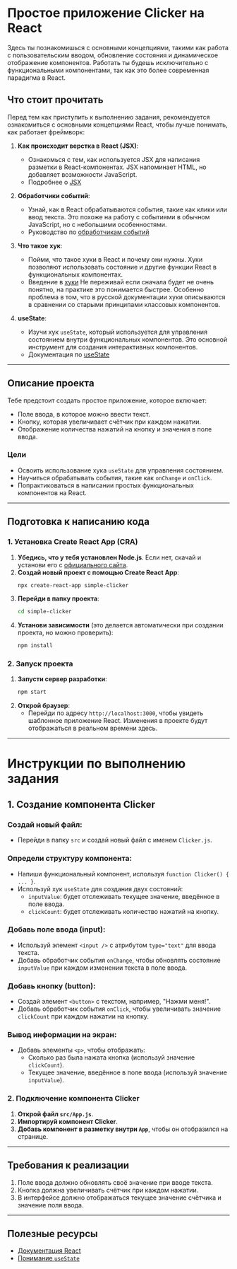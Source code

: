 
# Простое приложение Clicker на React

Здесь ты познакомишься с основными концепциями, такими как работа с пользовательским вводом, обновление состояния и динамическое отображение компонентов.
Работать ты будешь исключительно с функциональными компонентами, так как это более современная парадигма в React.

## Что стоит прочитать
Перед тем как приступить к выполнению задания, рекомендуется ознакомиться с основными концепциями React, чтобы лучше понимать, как работает фреймворк:

1. **Как происходит верстка в React (JSX)**:
   - Ознакомься с тем, как используется JSX для написания разметки в React-компонентах. JSX напоминает HTML, но добавляет возможности JavaScript.
   - Подробнее о [JSX](https://ru.reactjs.org/docs/introducing-jsx.html)

2. **Обработчики событий**:
   - Узнай, как в React обрабатываются события, такие как клики или ввод текста. Это похоже на работу с событиями в обычном JavaScript, но с небольшими особенностями.
   - Руководство по [обработчикам событий](https://ru.reactjs.org/docs/handling-events.html)

3. **Что такое хук**:
   - Пойми, что такое хуки в React и почему они нужны. Хуки позволяют использовать состояние и другие функции React в функциональных компонентах.
   - Введение в [хуки](https://ru.reactjs.org/docs/hooks-intro.html)
Не переживай если сначала будет не очень понятно, на практике это понимается быстрее. Особенно проблема в том, что в русской документации хуки описываются в сравнении со
старыми принципами классовых компонентов.

4. **useState**:
   - Изучи хук `useState`, который используется для управления состоянием внутри функциональных компонентов. Это основной инструмент для создания интерактивных компонентов.
   - Документация по [useState](https://ru.reactjs.org/docs/hooks-state.html)

---

## Описание проекта
Тебе предстоит создать простое приложение, которое включает:
- Поле ввода, в которое можно ввести текст.
- Кнопку, которая увеличивает счётчик при каждом нажатии.
- Отображение количества нажатий на кнопку и значения в поле ввода.

### Цели
- Освоить использование хука `useState` для управления состоянием.
- Научиться обрабатывать события, такие как `onChange` и `onClick`.
- Попрактиковаться в написании простых функциональных компонентов на React.

---

## Подготовка к написанию кода

### 1. Установка Create React App (CRA)
1. **Убедись, что у тебя установлен Node.js**. Если нет, скачай и установи его с [официального сайта](https://nodejs.org/).
2. **Создай новый проект с помощью Create React App**:
   ```bash
   npx create-react-app simple-clicker
   ```
3. **Перейди в папку проекта**:
   ```bash
   cd simple-clicker
   ```
4. **Установи зависимости** (это делается автоматически при создании проекта, но можно проверить):
   ```bash
   npm install
   ```

### 2. Запуск проекта
1. **Запусти сервер разработки**:
   ```bash
   npm start
   ```
2. **Открой браузер**:
   - Перейди по адресу `http://localhost:3000`, чтобы увидеть шаблонное приложение React.
Изменения в проекте будут отображаться в реальном времени здесь.

---

# Инструкции по выполнению задания

## 1. Создание компонента Clicker

### Создай новый файл:
- Перейди в папку `src` и создай новый файл с именем `Clicker.js`.

### Определи структуру компонента:
- Напиши функциональный компонент, используя `function Clicker() { ... }`.
- Используй хук `useState` для создания двух состояний:
  - `inputValue`: будет отслеживать текущее значение, введённое в поле ввода.
  - `clickCount`: будет отслеживать количество нажатий на кнопку.

### Добавь поле ввода (input):
- Используй элемент `<input />` с атрибутом `type="text"` для ввода текста.
- Добавь обработчик события `onChange`, чтобы обновлять состояние `inputValue` при каждом изменении текста в поле ввода.

### Добавь кнопку (button):
- Создай элемент `<button>` с текстом, например, "Нажми меня!".
- Добавь обработчик события `onClick`, чтобы увеличивать значение `clickCount` при каждом нажатии на кнопку.

### Вывод информации на экран:
- Добавь элементы `<p>`, чтобы отображать:
  - Сколько раз была нажата кнопка (используй значение `clickCount`).
  - Текущее значение, введённое в поле ввода (используй значение `inputValue`).

### 2. Подключение компонента Clicker
1. **Открой файл `src/App.js`**.
2. **Импортируй компонент Clicker**.
3. **Добавь компонент в разметку внутри `App`**, чтобы он отобразился на странице.

---

## Требования к реализации
1. Поле ввода должно обновлять своё значение при вводе текста.
2. Кнопка должна увеличивать счётчик при каждом нажатии.
3. В интерфейсе должно отображаться текущее значение счётчика и значение поля ввода.

---

## Полезные ресурсы
- [Документация React](https://ru.reactjs.org/docs/getting-started.html)
- [Понимание `useState`](https://ru.reactjs.org/docs/hooks-state.html)
